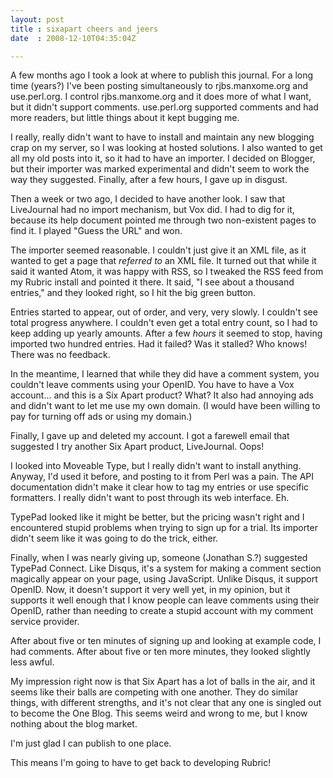 ```yaml
---
layout: post
title : sixapart cheers and jeers
date  : 2008-12-10T04:35:04Z

---
```

A few months ago I took a look at where to publish this journal.  For a long
time (years?) I've been posting simultaneously to rjbs.manxome.org and
use.perl.org.  I control rjbs.manxome.org and it does more of what I want, but
it didn't support comments.  use.perl.org supported comments and had more
readers, but little things about it kept bugging me.

I really, really didn't want to have to install and maintain any new blogging
crap on my server, so I was looking at hosted solutions.  I also wanted to get
all my old posts into it, so it had to have an importer.  I decided on Blogger,
but their importer was marked experimental and didn't seem to work the way they
suggested.  Finally, after a few hours, I gave up in disgust.

Then a week or two ago, I decided to have another look.  I saw that LiveJournal
had no import mechanism, but Vox did.  I had to dig for it, because its help
document pointed me through two non-existent pages to find it.  I played "Guess
the URL" and won.

The importer seemed reasonable.  I couldn't just give it an XML file, as it
wanted to get a page that *referred to* an XML file.  It turned out that while
it said it wanted Atom, it was happy with RSS, so I tweaked the RSS feed from
my Rubric install and pointed it there.  It said, "I see about a thousand
entries," and they looked right, so I hit the big green button.

Entries started to appear, out of order, and very, very slowly.  I couldn't see
total progress anywhere.  I couldn't even get a total entry count, so I had to
keep adding up yearly amounts.  After a few *hours* it seemed to stop, having
imported two hundred entries.  Had it failed?  Was it stalled?  Who knows!
There was no feedback.

In the meantime, I learned that while they did have a comment system, you
couldn't leave comments using your OpenID.  You have to have a Vox account...
and this is a Six Apart product?  What?  It also had annoying ads and didn't
want to let me use my own domain.  (I would have been willing to pay for
turning off ads or using my domain.)

Finally, I gave up and deleted my account.  I got a farewell email that
suggested I try another Six Apart product, LiveJournal.  Oops!

I looked into Moveable Type, but I really didn't want to install anything.
Anyway, I'd used it before, and posting to it from Perl was a pain.  The API
documentation didn't make it clear how to tag my entries or use specific
formatters.  I really didn't want to post through its web interface.  Eh.

TypePad looked like it might be better, but the pricing wasn't right and I
encountered stupid problems when trying to sign up for a trial.  Its importer
didn't seem like it was going to do the trick, either.

Finally, when I was nearly giving up, someone (Jonathan S.?) suggested TypePad
Connect.  Like Disqus, it's a system for making a comment section magically
appear on your page, using JavaScript.  Unlike Disqus, it support OpenID.  Now,
it doesn't support it very well yet, in my opinion, but it supports it well
enough that I know people can leave comments using their OpenID, rather than
needing to create a stupid account with my comment service provider.

After about five or ten minutes of signing up and looking at example code, I
had comments.  After about five or ten more minutes, they looked slightly less
awful.

My impression right now is that Six Apart has a lot of balls in the air, and it
seems like their balls are competing with one another.  They do similar things,
with different strengths, and it's not clear that any one is singled out to
become the One Blog.  This seems weird and wrong to me, but I know nothing
about the blog market.

I'm just glad I can publish to one place.

This means I'm going to have to get back to developing Rubric!

